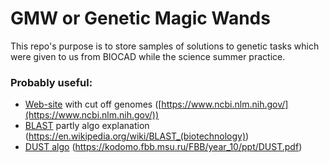 # GMW or Genetic Magic Wands

This repo's purpose is to store samples of solutions to genetic tasks which were given to us from BIOCAD while the science summer practice.


### Probably useful:
* [Web-site](https://www.ncbi.nlm.nih.gov/) with cut off genomes ([https://www.ncbi.nlm.nih.gov/](https://www.ncbi.nlm.nih.gov/))
* [BLAST](https://en.wikipedia.org/wiki/BLAST_(biotechnology)) partly algo explanation (https://en.wikipedia.org/wiki/BLAST_(biotechnology))
* [DUST algo](https://kodomo.fbb.msu.ru/FBB/year_10/ppt/DUST.pdf) (https://kodomo.fbb.msu.ru/FBB/year_10/ppt/DUST.pdf) 
